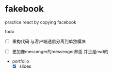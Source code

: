 # fakebook
practice react by copying facebook

todo

- [ ] 重构代码 与客户端通信分离到单独模块
- [ ] 更加像messenger的messenger界面 并且是rwd的


- portfolio
  - [x] slides
